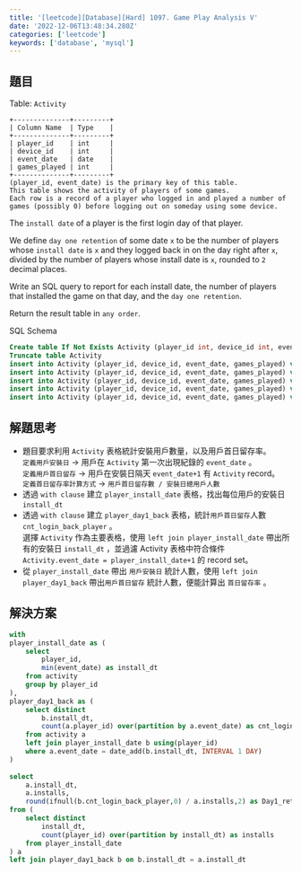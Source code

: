 ```yaml
---
title: '[leetcode][Database][Hard] 1097. Game Play Analysis V'
date: '2022-12-06T13:48:34.280Z'
categories: ['leetcode']
keywords: ['database', 'mysql']
---
```


## 題目

Table: `Activity`
```
+--------------+---------+  
| Column Name  | Type    |  
+--------------+---------+  
| player_id    | int     |  
| device_id    | int     |  
| event_date   | date    |  
| games_played | int     |  
+--------------+---------+  
(player_id, event_date) is the primary key of this table.  
This table shows the activity of players of some games.  
Each row is a record of a player who logged in and played a number of games (possibly 0) before logging out on someday using some device.
```
The `install date` of a player is the first login day of that player.

We define `day one retention` of some date `x` to be the number of players whose `install date` is `x` and they logged back in on the day right after `x`, divided by the number of players whose install date is `x`, rounded to `2` decimal places.

Write an SQL query to report for each install date, the number of players that installed the game on that day, and the `day one retention`.

Return the result table in `any order`.

SQL Schema
```sql
Create table If Not Exists Activity (player_id int, device_id int, event_date date, games_played int)  
Truncate table Activity  
insert into Activity (player_id, device_id, event_date, games_played) values ('1', '2', '2016-03-01', '5')  
insert into Activity (player_id, device_id, event_date, games_played) values ('1', '2', '2016-03-02', '6')  
insert into Activity (player_id, device_id, event_date, games_played) values ('2', '3', '2017-06-25', '1')  
insert into Activity (player_id, device_id, event_date, games_played) values ('3', '1', '2016-03-01', '0')  
insert into Activity (player_id, device_id, event_date, games_played) values ('3', '4', '2018-07-03', '5')
```
## 解題思考

*   題目要求利用 `Activity` 表格統計安裝用戶數量，以及用戶首日留存率。  
    `定義用戶安裝日` → 用戶在 `Activity` 第一次出現紀錄的 `event_date` 。  
    `定義用戶首日留存` → 用戶在安裝日隔天 `event_date+1` 有 `Activity` record。  
    `定義首日留存率計算方式` → `用戶首日留存數 / 安裝日總用戶人數`
*   透過 `with clause` 建立 `player_install_date` 表格，找出每位用戶的安裝日 `install_dt`
*   透過 `with clause` 建立 `player_day1_back` 表格，統計`用戶首日留存`人數 `cnt_login_back_player` 。  
    選擇 `Activity` 作為主要表格，使用 `left join player_install_date` 帶出所有的安裝日 `install_dt` ，並過濾 Activity 表格中符合條件 `Activity.event_date = player_install_date+1` 的 record set。
*   從 `player_install_date` 帶出 `用戶安裝日` 統計人數，使用 `left join player_day1_back` 帶出`用戶首日留存` 統計人數，便能計算出 `首日留存率` 。

## 解決方案
```sql
with  
player_install_date as (  
    select  
        player_id,  
        min(event_date) as install_dt  
    from activity  
    group by player_id  
),  
player_day1_back as (  
    select distinct  
        b.install_dt,  
        count(a.player_id) over(partition by a.event_date) as cnt_login_back_player  
    from activity a  
    left join player_install_date b using(player_id)  
    where a.event_date = date_add(b.install_dt, INTERVAL 1 DAY)  
)  
  
select   
    a.install_dt,  
    a.installs,  
    round(ifnull(b.cnt_login_back_player,0) / a.installs,2) as Day1_retention  
from (  
    select distinct   
        install_dt,  
        count(player_id) over(partition by install_dt) as installs  
    from player_install_date  
) a  
left join player_day1_back b on b.install_dt = a.install_dt
```